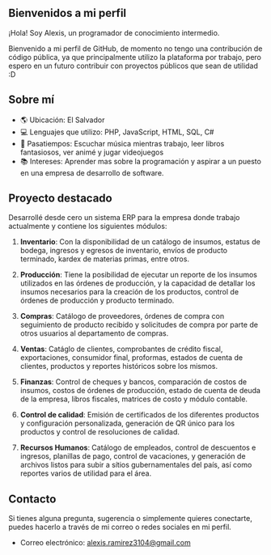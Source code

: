 ## Bienvenidos a mi perfil
¡Hola! Soy Alexis, un programador de conocimiento intermedio. 

Bienvenido a mi perfil de GitHub, de momento no tengo una contribución de código pública, ya que principalmente utilizo la plataforma por trabajo, pero espero en un futuro contribuir con proyectos públicos que sean de utilidad :D

## Sobre mí

- 🌎 Ubicación: El Salvador
- 💻 Lenguajes que utilizo: PHP, JavaScript, HTML, SQL, C#
- 🎵 Pasatiempos: Escuchar música mientras trabajo, leer libros fantasiosos, ver animé y jugar videojuegos
- 📚 Intereses: Aprender mas sobre la programación y aspirar a un puesto en una empresa de desarrollo de software.

## Proyecto destacado

Desarrollé desde cero un sistema ERP para la empresa donde trabajo actualmente y contiene los siguientes módulos:

1. **Inventario**: Con la disponibilidad de un catálogo de insumos, estatus de bodega, ingresos y egresos de inventario, envíos de producto terminado, kardex de materias primas, entre otros.

2. **Producción**: Tiene la posibilidad de ejecutar un reporte de los insumos utilizados en las órdenes de producción, y la capacidad de detallar los insumos necesarios para la creación de los productos, control de órdenes de producción y producto terminado.

3. **Compras**: Catálogo de proveedores, órdenes de compra con seguimiento de producto recibido y solicitudes de compra por parte de otros usuarios al departamento de compras.

4. **Ventas**: Catáglo de clientes, comprobantes de crédito fiscal, exportaciones, consumidor final, proformas, estados de cuenta de clientes, productos y reportes históricos sobre los mismos.

5. **Finanzas**: Control de cheques y bancos, comparación de costos de insumos, costos de órdenes de producción, estado de cuenta de deuda de la empresa, libros fiscales, matrices de costo y módulo contable.

6. **Control de calidad**: Emisión de certificados de los diferentes productos y configuración personalizada, generación de QR único para los productos y control de resoluciones de calidad.

7. **Recursos Humanos**: Catálogo de empleados, control de descuentos e ingresos, planillas de pago, control de vacaciones, y generación de archivos listos para subir a sítios gubernamentales del país, así como reportes varios de utilidad para el área.

## Contacto

Si tienes alguna pregunta, sugerencia o simplemente quieres conectarte, puedes hacerlo a través de mi correo o redes sociales en mi perfil.

- Correo electrónico: [alexis.ramirez3104@gmail.com](mailto:alexis.ramirez3104@gmail.com)
